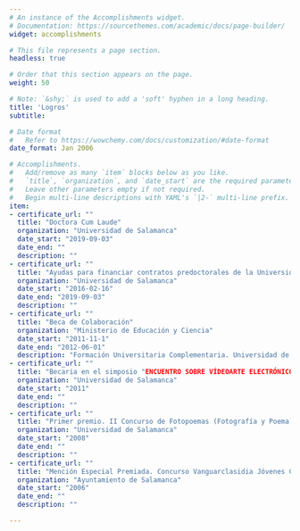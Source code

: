 ```yaml
---
# An instance of the Accomplishments widget.
# Documentation: https://sourcethemes.com/academic/docs/page-builder/
widget: accomplishments

# This file represents a page section.
headless: true

# Order that this section appears on the page.
weight: 50

# Note: `&shy;` is used to add a 'soft' hyphen in a long heading.
title: 'Logros'
subtitle:

# Date format
#   Refer to https://wowchemy.com/docs/customization/#date-format
date_format: Jan 2006

# Accomplishments.
#   Add/remove as many `item` blocks below as you like.
#   `title`, `organization`, and `date_start` are the required parameters.
#   Leave other parameters empty if not required.
#   Begin multi-line descriptions with YAML's `|2-` multi-line prefix.
item:
- certificate_url: ""
  title: "Doctora Cum Laude"
  organization: "Universidad de Salamanca"
  date_start: "2019-09-03"
  date_end: ""
  description: ""
- certificate_url: ""
  title: "Ayudas para financiar contratos predoctorales de la Universidad de Salamanca cofinanciadas por el Banco Santander"
  organization: "Universidad de Salamanca"
  date_start: "2016-02-16"
  date_end: "2019-09-03"
  description: ""
- certificate_url: ""
  title: "Beca de Colaboración"
  organization: "Ministerio de Educación y Ciencia"
  date_start: "2011-11-1"
  date_end: "2012-06-01"
  description: "Formación Universitaria Complementaria. Universidad de Salamanca"
- certificate_url: ""
  title: "Becaria en el simposio "ENCUENTRO SOBRE VÍDEOARTE ELECTRÓNICO" (Dirección de Arte. Escenografías Audiovisuales)"
  organization: "Universidad de Salamanca"
  date_start: "2011"
  date_end: ""
  description: ""
- certificate_url: ""
  title: "Primer premio. II Concurso de Fotopoemas (Fotografía y Poema)"
  organization: "Universidad de Salamanca"
  date_start: "2008"
  date_end: ""
  description: ""
- certificate_url: ""
  title: "Mención Especial Premiada. Concurso Vanguarclasidia Jóvenes Creadores"
  organization: "Ayuntamiento de Salamanca"
  date_start: "2006"
  date_end: ""
  description: ""

---
```

